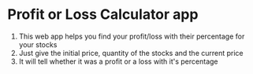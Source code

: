 # Profit or Loss Calculator app

1) This web app helps you find your profit/loss with their percentage for your stocks
2) Just give the initial price, quantity of the stocks and the current price
3) It will tell whether it was a profit or a loss with it's percentage
 
